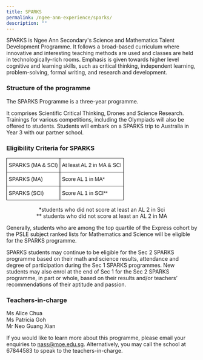 ```yaml
---
title: SPARKS
permalink: /ngee-ann-experience/sparks/
description: ""
---
```

SPARKS is Ngee Ann Secondary's Science and Mathematics Talent Development Programme. It follows a broad-based curriculum where innovative and interesting teaching methods are used and classes are held in technologically-rich rooms. Emphasis is given towards higher level cognitive and learning skills, such as critical thinking, independent learning, problem-solving, formal writing, and research and development.

  

### Structure of the programme

The SPARKS Programme is a three-year programme.

It comprises Scientific Critical Thinking, Drones and Science Research. Trainings for various competitions, including the Olympiads will also be offered to students. Students will embark on a SPARKS trip to Australia in Year 3 with our partner school.

  

### Eligibility Criteria for SPARKS

<style type="text/css">
.tg  {border-collapse:collapse;border-spacing:0;}
.tg td{border-color:black;border-style:solid;border-width:1px;font-family:Arial, sans-serif;font-size:14px;
  overflow:hidden;padding:10px 5px;word-break:normal;}
.tg th{border-color:black;border-style:solid;border-width:1px;font-family:Arial, sans-serif;font-size:14px;
  font-weight:normal;overflow:hidden;padding:10px 5px;word-break:normal;}
.tg .tg-ktyi{background-color:#FFF;text-align:left;vertical-align:top}
</style>
<table class="tg">
<thead>
  <tr>
    <th class="tg-ktyi">SPARKS (MA &amp; SCI)</th>
    <th class="tg-ktyi">At least AL 2 in MA &amp; SCI</th>
  </tr>
</thead>
<tbody>
  <tr>
    <td class="tg-ktyi">SPARKS (MA)</td>
    <td class="tg-ktyi">Score AL 1 in MA*</td>
  </tr>
  <tr>
    <td class="tg-ktyi">SPARKS (SCI)</td>
    <td class="tg-ktyi">Score AL 1 in SCI**</td>
  </tr>
</tbody>
</table>

<center>*students who did not score at least an AL 2 in Sci  <br>
** students who did not score at least an AL 2 in MA</center>

Generally, students who are among the top quartile of the Express cohort by the PSLE subject ranked lists for Mathematics and Science will be eligible for the SPARKS programme.  
  
SPARKS students may continue to be eligible for the Sec 2 SPARKS programme based on their math and science results, attendance and degree of participation during the Sec 1 SPARKS programmes. New students may also enrol at the end of Sec 1 for the Sec 2 SPARKS programme, in part or whole, based on their results and/or teachers’ recommendations of their aptitude and passion.  
  

### Teachers-in-charge

Ms Alice Chua <br>
Ms Patricia Goh <br>
Mr Neo Guang Xian

  

If you would like to learn more about this programme, please email your enquiries to nass@moe.edu.sg. Alternatively, you may call the school at 67844583 to speak to the teachers-in-charge.
